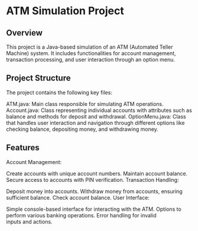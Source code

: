 # ATM Simulation Project
## Overview
This project is a Java-based simulation of an ATM (Automated Teller Machine) system. It includes functionalities for account management, transaction processing, and user interaction through an option menu.

## Project Structure
The project contains the following key files:

ATM.java: Main class responsible for simulating ATM operations.
Account.java: Class representing individual accounts with attributes such as balance and methods for deposit and withdrawal.
OptionMenu.java: Class that handles user interaction and navigation through different options like checking balance, depositing money, and withdrawing money.
## Features
Account Management:

Create accounts with unique account numbers.
Maintain account balance.
Secure access to accounts with PIN verification.
Transaction Handling:

Deposit money into accounts.
Withdraw money from accounts, ensuring sufficient balance.
Check account balance.
User Interface:

Simple console-based interface for interacting with the ATM.
Options to perform various banking operations.
Error handling for invalid inputs and actions.
